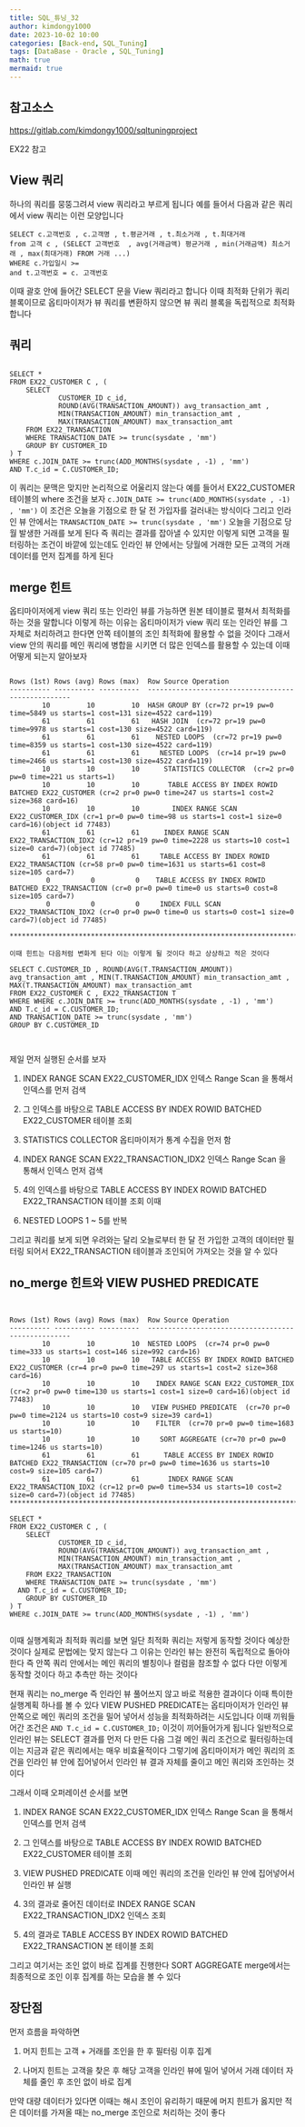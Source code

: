 ```yaml
---
title: SQL_튜닝_32
author: kimdongy1000
date: 2023-10-02 10:00
categories: [Back-end, SQL_Tuning]
tags: [DataBase - Oracle , SQL_Tuning]
math: true
mermaid: true
---
```


## 참고소스 
<https://gitlab.com/kimdongy1000/sqltuningproject>

EX22 참고

## View 쿼리 
하나의 쿼리를 뭉뚱그려셔 view 쿼리라고 부르게 됩니다 예를 들어서 다음과 같은 쿼리에서 view 쿼리는 이런 모양입니다 

```
SELECT c.고객번호 , c.고객명 , t.평균거래 , t.최소거래 , t.최대거래 
from 고객 c , (SELECT 고객번호  , avg(거래금액) 평균거래 , min(거래금액) 최소거래 , max(최대거래) FROM 거래 ...)
WHERE c.가입일시 >= 
and t.고객번호 = c. 고객번호

```
이때 괄호 안에 들어간 SELECT 문을 View 쿼리라고 합니다 이때 최적화 단위가 쿼리 블록이므로 옵티마이저가 뷰 쿼리를 변환하지 않으면 뷰 쿼리 블록을 독립적으로 최적화합니다 


## 쿼리 
```

SELECT * 
FROM EX22_CUSTOMER C , (	
	SELECT 
			CUSTOMER_ID c_id, 
			ROUND(AVG(TRANSACTION_AMOUNT)) avg_transaction_amt ,
			MIN(TRANSACTION_AMOUNT) min_transaction_amt ,
			MAX(TRANSACTION_AMOUNT) max_transaction_amt
	FROM EX22_TRANSACTION 
	WHERE TRANSACTION_DATE >= trunc(sysdate , 'mm')
	GROUP BY CUSTOMER_ID
) T
WHERE c.JOIN_DATE >= trunc(ADD_MONTHS(sysdate , -1) , 'mm')
AND T.c_id = C.CUSTOMER_ID;

```
이 쿼리는 문맥은 맞지만 논리적으로 어울리지 않는다 예를 들어서 EX22_CUSTOMER 테이블의 where 조건을 보자 `c.JOIN_DATE >= trunc(ADD_MONTHS(sysdate , -1) , 'mm')` 이 조건은 오늘을 기점으로 한 달 전 가입자를 걸러내는 방식이다 그리고 인라인 뷰 안에서는 `TRANSACTION_DATE >= trunc(sysdate , 'mm')` 오늘을 기점으로 당월 발생한 거래를 보게 된다 즉 쿼리는 결과를 잡아낼 수 있지만 이렇게 되면 고객을 필터링하는 조건이 바깥에 있는데도 인라인 뷰 안에서는 당월에 거래한 모든 고객의 거래 데이터를 먼저 집계를 하게 된다 

## merge 힌트 
옵티마이저에게 view 쿼리 또는 인라인 뷰를 가능하면 원본 테이블로 펼쳐서 최적화를 하는 것을 말합니다 이렇게 하는 이유는 옵티마이저가 view 쿼리 또는 인라인 뷰를 그 자체로 처리하려고 한다면 안쪽 테이블의 조인 최적화에 활용할 수 없을 것이다 그래서 view 안의 쿼리를 메인 쿼리에 병합을 시키면 더 많은 인덱스를 활용할 수 있는데 이때 어떻게 되는지 알아보자

```

Rows (1st) Rows (avg) Rows (max)  Row Source Operation
---------- ---------- ----------  ---------------------------------------------------
        10         10         10  HASH GROUP BY (cr=72 pr=19 pw=0 time=5849 us starts=1 cost=131 size=4522 card=119)
        61         61         61   HASH JOIN  (cr=72 pr=19 pw=0 time=9978 us starts=1 cost=130 size=4522 card=119)
        61         61         61    NESTED LOOPS  (cr=72 pr=19 pw=0 time=8359 us starts=1 cost=130 size=4522 card=119)
        61         61         61     NESTED LOOPS  (cr=14 pr=19 pw=0 time=2466 us starts=1 cost=130 size=4522 card=119)
        10         10         10      STATISTICS COLLECTOR  (cr=2 pr=0 pw=0 time=221 us starts=1)
        10         10         10       TABLE ACCESS BY INDEX ROWID BATCHED EX22_CUSTOMER (cr=2 pr=0 pw=0 time=247 us starts=1 cost=2 size=368 card=16)
        10         10         10        INDEX RANGE SCAN EX22_CUSTOMER_IDX (cr=1 pr=0 pw=0 time=98 us starts=1 cost=1 size=0 card=16)(object id 77483)
        61         61         61      INDEX RANGE SCAN EX22_TRANSACTION_IDX2 (cr=12 pr=19 pw=0 time=2228 us starts=10 cost=1 size=0 card=7)(object id 77485)
        61         61         61     TABLE ACCESS BY INDEX ROWID EX22_TRANSACTION (cr=58 pr=0 pw=0 time=1631 us starts=61 cost=8 size=105 card=7)
         0          0          0    TABLE ACCESS BY INDEX ROWID BATCHED EX22_TRANSACTION (cr=0 pr=0 pw=0 time=0 us starts=0 cost=8 size=105 card=7)
         0          0          0     INDEX FULL SCAN EX22_TRANSACTION_IDX2 (cr=0 pr=0 pw=0 time=0 us starts=0 cost=1 size=0 card=7)(object id 77485)

********************************************************************************

이때 힌트는 다음처럼 변화게 된다 이는 이렇게 될 것이다 하고 상상하고 적은 것이다

SELECT C.CUSTOMER_ID , ROUND(AVG(T.TRANSACTION_AMOUNT)) avg_transaction_amt , MIN(T.TRANSACTION_AMOUNT) min_transaction_amt , MAX(T.TRANSACTION_AMOUNT) max_transaction_amt
FROM EX22_CUSTOMER C , EX22_TRANSACTION T
WHERE WHERE c.JOIN_DATE >= trunc(ADD_MONTHS(sysdate , -1) , 'mm')
AND T.c_id = C.CUSTOMER_ID;
AND TRANSACTION_DATE >= trunc(sysdate , 'mm')
GROUP BY C.CUSTOMER_ID



```
제일 먼저 실행된 순서를 보자 

1. INDEX RANGE SCAN EX22_CUSTOMER_IDX 인덱스 Range Scan 을 통해서 인덱스를 먼저 검색 

2. 그 인덱스를 바탕으로 TABLE ACCESS BY INDEX ROWID BATCHED EX22_CUSTOMER 테이블 조회 

3. STATISTICS COLLECTOR 옵티마이저가 통계 수집을 먼저 함 

4. INDEX RANGE SCAN EX22_TRANSACTION_IDX2 인덱스 Range Scan 을 통해서 인덱스 먼저 검색

5. 4의 인덱스를 바탕으로 TABLE ACCESS BY INDEX ROWID BATCHED EX22_TRANSACTION 테이블 조회 이때 

6. NESTED LOOPS 1 ~ 5를 반복 

그리고 쿼리를 보게 되면 우려와는 달리 오늘로부터 한 달 전 가입한 고객의 데이터만 필터링 되어서 EX22_TRANSACTION 테이블과 조인되어 가져오는 것을 알 수 있다



## no_merge 힌트와 VIEW PUSHED PREDICATE

```


Rows (1st) Rows (avg) Rows (max)  Row Source Operation
---------- ---------- ----------  ---------------------------------------------------
        10         10         10  NESTED LOOPS  (cr=74 pr=0 pw=0 time=333 us starts=1 cost=146 size=992 card=16)
        10         10         10   TABLE ACCESS BY INDEX ROWID BATCHED EX22_CUSTOMER (cr=4 pr=0 pw=0 time=297 us starts=1 cost=2 size=368 card=16)
        10         10         10    INDEX RANGE SCAN EX22_CUSTOMER_IDX (cr=2 pr=0 pw=0 time=130 us starts=1 cost=1 size=0 card=16)(object id 77483)
        10         10         10   VIEW PUSHED PREDICATE  (cr=70 pr=0 pw=0 time=2124 us starts=10 cost=9 size=39 card=1)
        10         10         10    FILTER  (cr=70 pr=0 pw=0 time=1683 us starts=10)
        10         10         10     SORT AGGREGATE (cr=70 pr=0 pw=0 time=1246 us starts=10)
        61         61         61      TABLE ACCESS BY INDEX ROWID BATCHED EX22_TRANSACTION (cr=70 pr=0 pw=0 time=1636 us starts=10 cost=9 size=105 card=7)
        61         61         61       INDEX RANGE SCAN EX22_TRANSACTION_IDX2 (cr=12 pr=0 pw=0 time=534 us starts=10 cost=2 size=0 card=7)(object id 77485)
********************************************************************************        

SELECT * 
FROM EX22_CUSTOMER C , (	
	SELECT 
			CUSTOMER_ID c_id, 
			ROUND(AVG(TRANSACTION_AMOUNT)) avg_transaction_amt ,
			MIN(TRANSACTION_AMOUNT) min_transaction_amt ,
			MAX(TRANSACTION_AMOUNT) max_transaction_amt
	FROM EX22_TRANSACTION 
	WHERE TRANSACTION_DATE >= trunc(sysdate , 'mm')
  AND T.c_id = C.CUSTOMER_ID;
	GROUP BY CUSTOMER_ID
) T
WHERE c.JOIN_DATE >= trunc(ADD_MONTHS(sysdate , -1) , 'mm')


```
이때 실행계획과 최적화 쿼리를 보면 일단 최적화 쿼리는 저렇게 동작할 것이다 예상한 것이다 실제로 문법에는 맞지 않는다 그 이유는 인라인 뷰는 완전히 독립적으로 돌아야 한다
즉 안쪽 쿼리 안에서는 메인 쿼리의 별칭이나 컬럼을 참조할 수 없다 다만 이렇게 동작할 것이다 하고 추측만 하는 것이다

현재 쿼리는 no_merge 즉 인라인 뷰 풀어쓰지 않고 바로 적용한 결과이다 이때 특이한 실행계획 하나를 볼 수 있다 VIEW PUSHED PREDICATE는 옵티마이저가 인라인 뷰 안쪽으로 메인 쿼리의 조건을 밀어 넣어서 성능을 최적화하려는 시도입니다 이때 끼워들어간 조건은 `AND T.c_id = C.CUSTOMER_ID;` 이것이 끼어들어가게 됩니다 일반적으로 인라인 뷰는 SELECT 결과를 먼저 다 만든 다음
그걸 메인 쿼리 조건으로 필터링하는데 이는 지금과 같은 쿼리에서는 매우 비효율적이다 그렇기에 옵티마이저가 메인 쿼리의 조건을 인라인 뷰 안에 집어넣어서 인라인 뷰 결과 자체를 줄이고 메인 쿼리와 조인하는 것이다

그래서 이때 오퍼레이션 순서를 보면

1. INDEX RANGE SCAN EX22_CUSTOMER_IDX 인덱스 Range Scan 을 통해서 인덱스를 먼저 검색

2. 그 인덱스를 바탕으로 TABLE ACCESS BY INDEX ROWID BATCHED EX22_CUSTOMER 테이블 조회

3. VIEW PUSHED PREDICATE 이때 메인 쿼리의 조건을 인라인 뷰 안에 집어넣어서 인라인 뷰 실행

4. 3의 결과로 줄어진 데이터로 INDEX RANGE SCAN EX22_TRANSACTION_IDX2 인덱스 조회

5. 4의 결과로 TABLE ACCESS BY INDEX ROWID BATCHED EX22_TRANSACTION 본 테이블 조회

그리고 여기서는 조인 없이 바로 집계를 진행한다 SORT AGGREGATE merge에서는 최종적으로 조인 이후 집계를 하는 모습을 볼 수 있다

## 장단점
먼저 흐름을 파악하면

1. 머지 힌트는 고객 + 거래를 조인을 한 후 필터링 이후 집계

2. 나머지 힌트는 고객을 찾은 후 해당 고객을 인라인 뷰에 밀어 넣어서 거래 데이터 자체를 줄인 후 조인 없이 바로 집계

만약 대량 데이터가 있다면 이때는 해시 조인이 유리하기 때문에 머지 힌트가 옳지만 적은 데이터를 가져올 때는 no_merge 조인으로 처리하는 것이 좋다